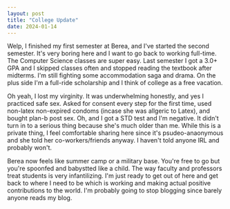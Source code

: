 ```yaml
---
layout: post
title: "College Update"
date: 2024-01-14
---
```

Welp, I finished my first semester at Berea, and I've started the second semester. It's very boring here and I want to go back to working full-time. The Computer Science classes are super easy. Last semester I got a 3.0+ GPA and I skipped classes often and stopped reading the textbook after midterms.
I'm still fighting some accommodation saga and drama. On the plus side I'm a full-ride scholarship and I think of college as a free vacation. 

Oh yeah, I lost my virginity. It was underwhelming honestly, and yes I practiced safe sex. Asked for consent every step for the first time, used non-latex non-expired condoms (incase she was allgeric to Latex), and bought plan-b post sex. Oh, and I got a STD test and I'm negative.
It didn't turn in to a serious thing because she's much older than me. While this is a private thing, I feel comfortable sharing here since it's psudeo-anaonymous and she told her co-workers/friends anyway. I haven't told anyone IRL and probably won't. 

Berea now feels like summer camp or a military base. You're free to go but you're spoonfed and babystted like a child. The way faculty and professors treat students is very infantilizing. I'm just ready to get out of here and get back to where I need to be which is working and making actual positive contributions to the world. 
I'm probably going to stop blogging since barely anyone reads my blog.
